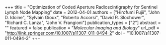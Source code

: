 +++
title = "Optimization of Coded Aperture Radioscintigraphy for Sentinel Lymph Node Mapping"
date = 2012-04-01
authors = ["Hirofumi Fujii", "John D. Idoine", "Sylvain Gioux", "Roberto Accorsi", "David R. Slochower", "Richard C. Lanza", "John V. Frangioni"]
publication_types = ["2"]
abstract = ""
featured = false
publication = "*Molecular Imaging and Biology*"
url_pdf = "http://link.springer.com/10.1007/s11307-011-0494-2"
doi = "10.1007/s11307-011-0494-2"
+++

